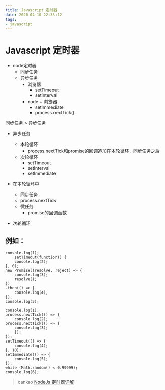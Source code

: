 ```yaml
---
title: Javascript 定时器
date: 2020-04-10 22:33:12
tags:
- javascript
---
```


# Javascript 定时器

- node定时器
  - 同步任务
  - 异步任务
    - 浏览器
      - setTimeout
      - setInterval
    - node + 浏览器
      - setImmediate
      - process.nextTick()

同步任务 > 异步任务

- 异步任务
  - 本轮循环
    - process.nextTick和promise的回调追加在本轮循环，同步任务之后
  - 次轮循环
    - setTimeout
    - setInterval
    - setImmediate

- 在本轮循环中
  - 同步任务
  - process.nextTick
  - 微任务
    - promise的回调函数
- 次轮循环


## 例如：

```
console.log(1);
    setTimeout(function() {
    console.log(2);
}, 0);
new Promise((resolve, reject) => {
    console.log(3);
    resolve();
})
.then(() => {
    console.log(4);
});
console.log(5);
```

```
console.log(1);
process.nextTick(() => {
    console.log(2);
process.nextTick(() => {
    console.log(3);
    });
});
setTimeout(() => {
    console.log(4);
}, 10);
setImmediate(() => {
    console.log(5);
});
while (Math.random() < 0.99999);
console.log(6);
```

>cankao
[NodeJs 定时器详解](http://www.ruanyifeng.com/blog/2018/02/node-event-loop.html)
